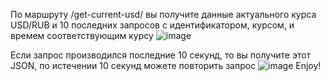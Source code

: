 По маршруту /get-current-usd/ вы получите данные актуального курса USD/RUB и 10 последних запросов с идентификатором, курсом, и времем соответствующим курсу
![image](https://github.com/Khozhantayev/exchange/assets/106963181/202fae32-8c30-4ade-be5f-b2c8b6e7c66e)

Если запрос производился последние 10 секунд, то вы получите этот JSON, по истечении 10 секунд можете повторить запрос
![image](https://github.com/Khozhantayev/exchange/assets/106963181/1885d647-197d-427b-9571-dd7a84bd66ef)
Enjoy!
